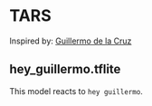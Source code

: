 # TARS 

Inspired by: [Guillermo de la Cruz](https://whatwedointheshadows.fandom.com/wiki/Guillermo_de_la_Cruz)

## hey_guillermo.tflite

This model reacts to `hey guillermo`.
